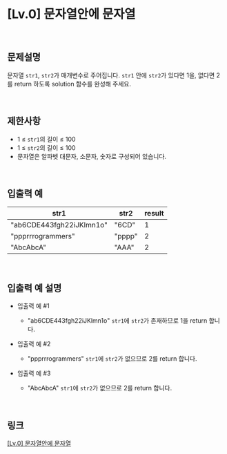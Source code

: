 # [Lv.0] 문자열안에 문자열

<br>

## 문제설명
문자열 `str1`, `str2`가 매개변수로 주어집니다. `str1` 안에 `str2`가 있다면 1을, 없다면 2를 return 하도록 solution 함수를 완성해 주세요.

<br>

## 제한사항
- 1 ≤ `str1`의 길이 ≤ 100
- 1 ≤ `str2`의 길이 ≤ 100
- 문자열은 알파벳 대문자, 소문자, 숫자로 구성되어 있습니다.

<br>

## 입출력 예
| str1 | str2 | result |
|---|---|---|
| "ab6CDE443fgh22iJKlmn1o" | "6CD" | 1 |
| "ppprrrogrammers" | "pppp" | 2 |
| "AbcAbcA" | "AAA" | 2 |

<br>

## 입출력 예 설명
- 입출력 예 #1
    - "ab6CDE443fgh22iJKlmn1o" `str1`에 `str2`가 존재하므로 1을 return 합니다.

- 입출력 예 #2
    - "ppprrrogrammers" `str1`에 `str2`가 없으므로 2를 return 합니다.

- 입출력 예 #3
    - "AbcAbcA" `str1`에 `str2`가 없으므로 2를 return 합니다.

<br>

## 링크
[[Lv.0] 문자열안에 문자열](https://school.programmers.co.kr/learn/courses/30/lessons/120908)
